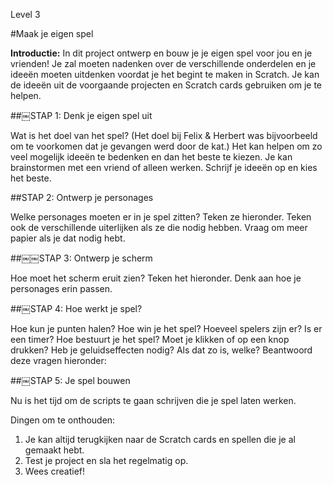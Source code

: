 Level 3#Maak je eigen spel__Introductie:__In dit project ontwerp en bouw je je eigen spel voor jou en je vrienden!Je zal moeten nadenken over de verschillende onderdelen en je ideeën moeten uitdenken voordat je het begint te maken in Scratch. Je kan de ideeën uit de voorgaande projecten en Scratch cards gebruiken om je te helpen.##￼STAP 1: Denk je eigen spel uitWat is het doel van het spel? (Het doel bij Felix & Herbert was bijvoorbeeld om te voorkomen dat je gevangen werd door de kat.) Het kan helpen om zo veel mogelijk ideeën te bedenken en dan het beste te kiezen. Je kan brainstormen met een vriend of alleen werken. Schrijf je ideeën op en kies het beste.##STAP 2: Ontwerp je personagesWelke personages moeten er in je spel zitten? Teken ze hieronder. Teken ook de verschillende uiterlijken als ze die nodig hebben. Vraag om meer papier als je dat nodig hebt.##￼￼STAP 3: Ontwerp je schermHoe moet het scherm eruit zien? Teken het hieronder. Denk aan hoe je personages erin passen.##￼STAP 4: Hoe werkt je spel?Hoe kun je punten halen? Hoe win je het spel? Hoeveel spelers zijn er? Is er een timer?Hoe bestuurt je het spel? Moet je klikken of op een knop drukken? Heb je geluidseffecten nodig? Als dat zo is, welke?Beantwoord deze vragen hieronder:##￼STAP 5: Je spel bouwenNu is het tijd om de scripts te gaan schrijven die je spel laten werken.Dingen om te onthouden:1. Je kan altijd terugkijken naar de Scratch cards en spellen die je al gemaakt hebt.2. Test je project en sla het regelmatig op.3. Wees creatief!